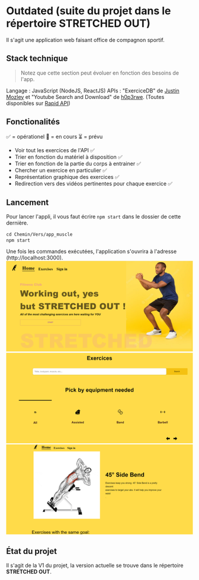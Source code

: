 # Outdated (suite du projet dans le répertoire STRETCHED OUT)
Il s'agit une application web faisant office de compagnon sportif.

## Stack technique
> Notez que cette section peut évoluer en fonction des besoins de l'app.

Langage : JavaScript (NodeJS, ReactJS)
APIs : "ExerciceDB" de [Justin Mozley](https://rapidapi.com/user/justin-WFnsXH_t6) et "Youtube Search and Download" de [h0p3rwe](https://rapidapi.com/user/h0p3rwe). (Toutes disponibles sur [Rapid API](https://rapidapi.com))

## Fonctionalités
:white_check_mark: = opérationel :construction: = en cours :hourglass_flowing_sand: = prévu
- Voir tout les exercices de l'API :white_check_mark:
- Trier en fonction du matériel à disposition :white_check_mark:
- Trier en fonction de la partie du corps à entrainer :white_check_mark:
- Chercher un exercice en particulier :white_check_mark:
- Représentation graphique des exercices :white_check_mark:
- Redirection vers des vidéos pertinentes pour chaque exercice :white_check_mark:

## Lancement

Pour lancer l'appli, il vous faut écrire `npm start` dans le dossier de cette dernière.
```
cd Chemin/Vers/app_muscle
npm start
```

Une fois les commandes exécutées, l'application s'ouvrira à l'adresse (http://localhost:3000).
![Page d'accueil](/screenshots/home.png)
![Barre de recherche d'exercice](/screenshots/searchExercices.png)
![Page d'exercice](/screenshots/Exercice.png)

## État du projet
Il s'agit de la V1 du projet, la version actuelle se trouve dans le répertoire **STRETCHED OUT**.

